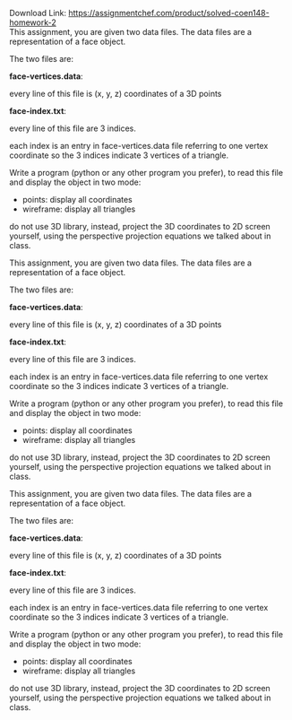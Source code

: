Download Link: https://assignmentchef.com/product/solved-coen148-homework-2
<br>
This assignment, you are given two data files.  The data files are a representation of a face object.




The two files are:




<strong>face-vertices.data</strong>:




every line of this file is  (x, y, z) coordinates of a 3D points

<strong>face-index.txt</strong>:




every line of this file are 3 indices.

each index is an entry in face-vertices.data file referring to one vertex coordinate so the 3 indices indicate 3 vertices of a triangle.




Write a program (python or any other program you prefer), to read this file and display the object in two mode:

<ul>

 <li>points: display all coordinates</li>

 <li>wireframe: display all triangles</li>

</ul>




do not use 3D library, instead, project the 3D coordinates to 2D screen yourself, using the perspective projection equations we talked about in class.

This assignment, you are given two data files.  The data files are a representation of a face object.




The two files are:




<strong>face-vertices.data</strong>:




every line of this file is  (x, y, z) coordinates of a 3D points

<strong>face-index.txt</strong>:




every line of this file are 3 indices.

each index is an entry in face-vertices.data file referring to one vertex coordinate so the 3 indices indicate 3 vertices of a triangle.




Write a program (python or any other program you prefer), to read this file and display the object in two mode:

<ul>

 <li>points: display all coordinates</li>

 <li>wireframe: display all triangles</li>

</ul>




do not use 3D library, instead, project the 3D coordinates to 2D screen yourself, using the perspective projection equations we talked about in class.

This assignment, you are given two data files.  The data files are a representation of a face object.




The two files are:




<strong>face-vertices.data</strong>:




every line of this file is  (x, y, z) coordinates of a 3D points

<strong>face-index.txt</strong>:




every line of this file are 3 indices.

each index is an entry in face-vertices.data file referring to one vertex coordinate so the 3 indices indicate 3 vertices of a triangle.




Write a program (python or any other program you prefer), to read this file and display the object in two mode:

<ul>

 <li>points: display all coordinates</li>

 <li>wireframe: display all triangles</li>

</ul>




do not use 3D library, instead, project the 3D coordinates to 2D screen yourself, using the perspective projection equations we talked about in class.